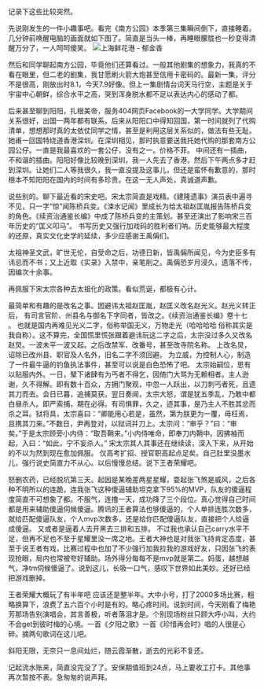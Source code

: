 记录下这些比较突然。

先说刚发生的一件小趣事吧。看完《南方公园》本季第三集瞬间倒下，直接睡着。几分钟前唤醒电脑的画面就如下图了。简直是当头一棒，再睡眼朦胧也一秒变得清醒万分了，一人呵呵傻笑。
<img src="http://upload-images.jianshu.io/upload_images/8110596-a0c8b8a29eab0e70.png?imageMogr2/auto-orient/strip%7CimageView2/2/w/1240"  alt="上海鲜花港 - 郁金香" />



然后和同学聊起南方公园，毕竟他们还算看过。一般其他剧集的想象力，我真的不看在眼里，但二老的剧集，我甘愿刷火箭大炮甚至信用卡密码的。最新一集，评分不是很高，刚放出时8.1，今天7.9好像。但上一集剧情台词天马行空，主题是关于宇宙中心朝鲜，综合水平之高，哭到浑身脱水都不足以表达内心的感动了都。



后来甚至聊到阳阳，扎根美帝，服务404网页Facebook的一大学同学。大学期间关系很好，出国一两年都有联系。后来从阳阳口中得知回国，第一时间就列了代购清单，想想那时真的太依仗同学之情，甚至是利用这层关系似的，做法有些无耻。她甫一回国特绕道香港深圳。在深圳相见，那时执意要送我托她代购的那套南方公园公仔。一直是我最喜欢的一套公仔，没有之一。价格不菲。 中间还有一插曲，不和谐的插曲。阳阳好像比较晚到深圳，我一人先去了香港，然后下午两点多才赶到深圳。让她们二人等我很久，我一直没提及这事儿，但还是蛮怀有歉意的，那时根本不知阳阳在国内的时间有多珍贵。在这一无人声处，真诚道声歉。

说些别的。聊下最近看的宋史吧。宋太宗简直是戏精。《建隆遗事》演员表中遍寻不见，只一字“惊”闻陈桥兵变。《涑水记闻》里成长为给太祖赵匡胤报告陈桥兵变的角色。《续资治通鉴长编》中成了陈桥兵变的主策划。甚至还演出了影响宋三百年历史的“匡义叩马”。 书写历史又强行加戏码的胜利者们呐。历史能够最大程度的还原，真实文化史学的延续，多少应感谢王禹偁们。

太祖神圣文武，旷世无伦，自受命之后，功德日新，皆禹偁所闻见，今为史臣多有讳忌而不书；又上近取《实录》入禁中，亲笔削之。禹偁恐岁月浸久，遗落不传，因编次十余事。 ​​​​


再佩服下宋太宗各种去太祖化的政策。看似荒诞，都极有心计。

最简单和有趣的是改名之事。因避讳太祖赵匡胤，赵匡义改名赵光义。赵光义转正后，
有司言官阶、州县名与御名下字同者，皆改之。《续资治通鉴长编》卷十七  。
也就是国内再难见光义二字，俗称举国无义，万物走光（哈哈哈哈 俗称其实是我自称）。这不算完，全国慌里慌张跟着避讳玩这二字之后，太宗没过多久又改名赵炅。一波未平一波又起。之后改禁军、改番号，甚至改寺院名称。
上改名炅，诏除已改州县、职官及人名外，旧名二字不须回避。
为立威，为控制人心，制造了一件最牛逼的钓鱼执法事件，甚至可以说是白色恐怖了吧。
太宗始嗣位，思有以贴服内外。一日，辇下诸肆有为丐者不得乞，因倚门大骂为无赖相者。主人逊谢，久不得解。即有数十百众，方拥门聚观，中忽一人跃出，以刀刺丐者死，且遗其刀而去。会日已暮，追捕莫获。翌日奏闻，太宗大怒，谓是犹五季乱，乃敢中都白昼杀人。即严索捕，期在必得。有司惧罪，久之，迹其事，是乃主人不胜其忿而杀之耳。狱将具，太宗喜曰：“卿能用心若是，虽然，第为朕更为一覆，毋枉焉，且携其刀来。”不数日，尹再登对，以狱词并刀上。太宗问：“审乎？”曰：“审矣。”于是太宗顾旁小内侍：“取吾鞘来。”小内侍唯命，即奉刀内鞘中。因拂袖而起，入曰：“如此，宁不妄杀人。”
宋太宗其人其事还在继续读，深入下来，从开始的不以为然到现在愈加佩服。 仅高考扩招、授官职高起点足矣。自己肚里没墨水儿，强行说史简直力不从心。以后慢慢总结。说下王者荣耀吧。

怒删农药，已经脱坑第三天。起因是某晚差两星星耀，耍起张飞煞是威风，之后各种不明所以的连跪，连我张飞这种傻逼辅助坦克拿下95%的MVP，队友的傻逼程度简直不可想象了都。不服气，连撸一天，成功降了三个段位。真心觉得自己时间都是用来辅助傻逼伺候傻逼。腾讯的王者算法也够傻逼的，个人单排连胜次数多，就给匹配傻逼队友，个人mvp次数多，还是给你匹配傻逼队友，直接把个人给逼成傻逼。 又或者是逼着人去开黑去三排和五排。 不过我也承认自己carry水平不足，但再不足也不至于星耀里没一席之地。王者大神也是对我张飞持肯定态度，甚至于说王者有戏，比赛过程中也加了不少强行加我拉我的游戏好友，只因张飞的表现抢眼，局内也常被夸好辅助。场外得分每每不是mvp就是第二。妈蛋，越想越气，净tm伺候傻逼了。说到这儿，长吸一口气，感叹下世界如此美妙。还好已经把游戏删掉。

王者荣耀大概玩了有半年吧  应该还是整半年。大中小号，打了2000多场比赛，粗略换算下，浪费了五六百个小时是有的。略心疼时间。说到时间，今天刚看了梅艳芳那场告别演唱会，其言善极，听者落泪才是。个别现场粉丝只顾大呼小叫，大约不会get到彼时梅的心境。一首《夕阳之歌》一首《珍惜再会时》唱的人很是心碎。摘两句歌词在这儿吧。

斜阳无限，无奈只一息间灿烂，随云霞渐散，逝去的光彩不复还。


记起流水账来，简直没完没了了。安保期值班到24点，马上要收工打卡。其他事再次暂按不表。急匆匆的说声拜。


